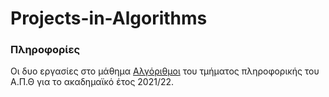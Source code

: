 # Projects-in-Algorithms

### Πληροφορίες 
Οι δυο εργασίες στο μάθημα [Αλγόριθμοι](https://elearning.auth.gr/course/view.php?id=9809) του τμήματος πληροφορικής του Α.Π.Θ για το ακαδημαϊκό έτος 2021/22. <br />
